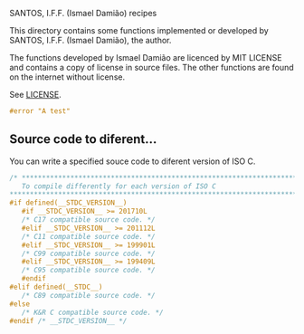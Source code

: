 SANTOS, I.F.F. (Ismael Damião) recipes

This directory contains some functions implemented or developed by
SANTOS, I.F.F. (Ismael Damião), the author.

The functions developed by Ismael Damião are licenced by MIT LICENSE and
contains a copy of license in source files. The other functions
are found on the internet without license.

See [LICENSE](LICENSE).

```c
#error "A test"
```

## Source code to diferent...

You can write a specified souce code to diferent version of ISO C.
```c
/* *****************************************************************************
   To compile differently for each version of ISO C
***************************************************************************** */
#if defined(__STDC_VERSION__)
   #if __STDC_VERSION__ >= 201710L
   /* C17 compatible source code. */
   #elif __STDC_VERSION__ >= 201112L
   /* C11 compatible source code. */
   #elif __STDC_VERSION__ >= 199901L
   /* C99 compatible source code. */
   #elif __STDC_VERSION__ >= 199409L
   /* C95 compatible source code. */
   #endif
#elif defined(__STDC__)
   /* C89 compatible source code. */
#else
   /* K&R C compatible source code. */
#endif /* __STDC_VERSION__ */
```


